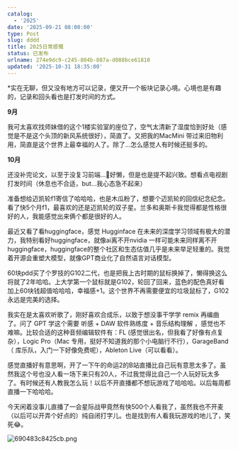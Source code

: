 ```yaml
---
catalog:
  - '2025'
date: '2025-09-21 08:00:00'
type: Post
slug: dddd
title: 2025日常感慨
status: 已发布
urlname: 274e9dc9-c245-804b-807a-d088bce61810
updated: '2025-10-31 18:35:00'
---
```


*实在无聊，但又没有地方可以记录，便又开一个板块记录心境。心境也是有趣的，记录和回头看也是打发时间的方式。


**9月**


我可太喜欢找师妹借的这个1楼实验室的座位了，空气太清新了湿度恰到好处（感觉是不是这个头顶的新风系统很好），简直了。又把我的MacMini 带过来旧物利用，简直是这个世界上最幸福的人了。除了…怎么感觉人有时候还挺多的。


**10月**


还没补完论文，以至于没复习前端…🥲好懒，但是也是提不起兴致。想看点电视剧打发时间（休息也不合适，but…我心态急不起来）


准备想给迈凯轮f1寄信了哈哈哈，也是木瓜粉了，想要个迈凯轮的回信纪念纪念。看了快5个月f1，最喜欢的还是迈凯轮的双子星。兰多和奥斯卡我觉得都是性格很好的人，我能感觉出来俩个都是很好的人。


最近又看了看huggingface，感觉 Hugginface 在未来的深度学习领域有极大的潜力，我特别看好huggingface，就像ai离不开nvidia 一样可能未来同样离不开 huggingface，huggingface的整个社区和生态估值几乎是未来举足轻重的。我觉着开源会重塑大模型，就像GPT商业化了自然语言对话模型。


60块pdd买了个罗技的G102二代，也是把我上古时期的鼠标换掉了，懒得换这么将就了2年哈哈。上大学第一个鼠标就是G102，轮回了回来，蓝色的配色真好看加上60块钱超值哈哈哈，幸福感+1。这个世界不再需要便宜的垃圾鼠标了，G102永远是完美的选择。


我实在是太喜欢听歌了，刚好喜欢合成乐，以致于想没事干学学 remix 再编曲了。问了 GPT 学这个需要 听感 + DAW 软件熟练度 + 音乐结构理解 ，感觉也不难嘛。比较合适的这种音频编辑软件有：FL (感觉很出名，但我看了好像有点复杂），Logic Pro（Mac 专用，挺好不知道我的那个小电脑行不行），GarageBand（ 库乐队，入门一下好像免费呢），Ableton Live（可以看看）。


感觉直播好有意思啊，开了一下午的命运2的B站直播比自己玩有意思太多了。虽然我这个号也没人看一场下来只有20人，不过我觉得比自己一个人玩好玩太多了。有时候还有人教我怎么玩！以后不开直播都不想玩游戏了哈哈哈。以后每周都直播一下哈哈哈。


今天闲着没事儿直播了一会星际战甲竟然有快500个人看我了，虽然我也不开麦（以后可以开弄个好点的）纯自闭打字儿。也是找到有人看我玩游戏的地儿了，笑死😂。


![690483c8425cb.png](https://youke1.picui.cn/s1/2025/10/31/690483c8425cb.png)

